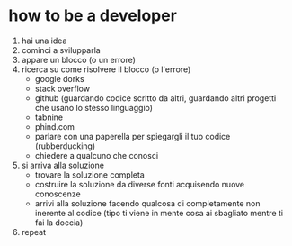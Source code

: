 # how to be a developer

1. hai una idea
2. cominci a svilupparla
3. appare un blocco (o un errore)
4. ricerca su come risolvere il blocco (o l'errore)
	- google dorks
	- stack overflow
	- github (guardando codice scritto da altri, guardando altri progetti che usano lo stesso linguaggio)
	- tabnine
	- phind.com
	- parlare con una paperella per spiegargli il tuo codice (rubberducking)
	- chiedere a qualcuno che conosci
5. si arriva alla soluzione
	- trovare la soluzione completa
	- costruire la soluzione da diverse fonti acquisendo nuove conoscenze
	-  arrivi alla soluzione facendo qualcosa di completamente non inerente al codice (tipo ti viene in mente cosa ai sbagliato mentre ti fai la doccia)
6. repeat